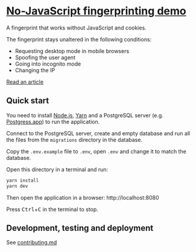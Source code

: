 # [No-JavaScript fingerprinting demo](https://noscriptfingerprint.com/)

A fingerprint that works without JavaScript and cookies.

The fingerprint stays unaltered in the following conditions:

- Requesting desktop mode in mobile browsers
- Spoofing the user agent
- Going into incognito mode
- Changing the IP

[Read an article](https://fingerprintjs.com/blog/disabling-javascript-wont-stop-fingerprinting/)

## Quick start

You need to install [Node.js](https://nodejs.org), [Yarn](https://yarnpkg.com)
and a PostgreSQL server (e.g. [Postgress.app](https://postgresapp.com)) to run the application.

Connect to the PostgreSQL server, create and empty database and run all the files from the `migrations` directory in the database.

Copy the `.env.example` file to `.env`, open `.env` and change it to match the database.

Open this directory in a terminal and run:

```bash
yarn install
yarn dev
```

Then open the application in a browser: http://localhost:8080

Press <kbd>Ctrl</kbd>+<kbd>C</kbd> in the terminal to stop.

## Development, testing and deployment

See [contributing.md](contributing.md)
